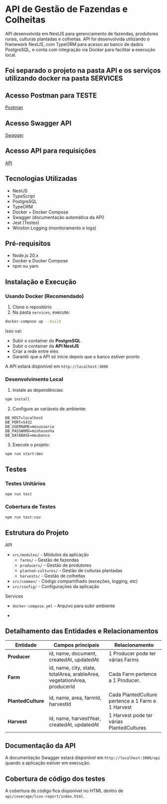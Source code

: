 # API de Gestão de Fazendas e Colheitas

API desenvolvida em NestJS para gerenciamento de fazendas, produtores rurais, culturas plantadas e colheitas. API foi desenvolvida utilizando o framework NestJS, com TypeORM para acesso ao banco de dados PostgreSQL, e conta com integração via Docker para facilitar a execução local.

## Foi separado o projeto na pasta API e os serviços utilizando docker na pasta SERVICES

## Acesso Postman para TESTE
[Postman](https://grey-escape-971397.postman.co/workspace/Team-Workspace~b8703f26-0ee8-4892-80be-f72267a54d2a/collection/5402127-125bafd5-316c-44e6-837c-f5ed78a27203?action=share&source=copy-link&creator=5402127)

## Acesso Swagger API
[Swagger](http://64.23.241.175:3007/api/docs)

## Acesso API para requisições
[API](http://64.23.241.175:3007/)



## Tecnologias Utilizadas

- NestJS
- TypeScript
- PostgreSQL
- TypeORM
- Docker + Docker Compose
- Swagger (documentação automática da API)
- Jest (Testes)
- Winston Logging (monitoramento e logs)


## Pré-requisitos

- Node.js 20.x
- Docker e Docker Compose
- npm ou yarn

## Instalação e Execução

### Usando Docker (Recomendado)

1. Clone o repositório
2. Na pasta `services`, execute:
```bash
docker-compose up --build
```

Isso vai:

- Subir o container do **PostgreSQL**
- Subir o container da **API NestJS**
- Criar a rede entre eles
- Garantir que a API só inicie depois que o banco estiver pronto


A API estará disponível em `http://localhost:3000`

### Desenvolvimento Local

1. Instale as dependências:
```bash
npm install
```

2. Configure as variáveis de ambiente:
```env
DB_HOST=localhost
DB_PORT=5432
DB_USERNAME=meuusuario
DB_PASSWORD=minhasenha
DB_DATABASE=meubanco
```

3. Execute o projeto:
```bash
npm run start:dev
```

## Testes

### Testes Unitários
```bash
npm run test
```

### Cobertura de Testes
```bash
npm run test:cov
```


## Estrutura do Projeto
API
- `src/modules/` - Módulos da aplicação
  - `farms/` - Gestão de fazendas
  - `producers/` - Gestão de produtores
  - `planted-cultures/` - Gestão de culturas plantadas
  - `harvests/` - Gestão de colheitas
- `src/common/` - Código compartilhado (exceções, logging, etc)
- `src/config/` - Configurações da aplicação

Services
- `docker-compose.yml` - Arquivo para subir ambiente

- 

## Detalhamento das Entidades e Relacionamentos

| Entidade            | Campos principais                                                         | Relacionamento |
| ---                 | ---                                                                       | --- |
| **Producer**        | id, name, document, createdAt, updatedAt                                  | 1 Producer pode ter várias Farms |
| **Farm**            | id, name, city, state, totalArea, arableArea, vegetationArea, producerId  | Cada Farm pertence a 1 Producer. |
| **PlantedCulture**  | id, name, area, farmId, harvestId                                         | Cada PlantedCulture pertence a 1 Farm e 1 Harvest |
| **Harvest**         | id, name, harvestYear, createdAt, updatedAt                               | 1 Harvest pode ter várias PlantedCultures |


## Documentação da API

A documentação Swagger estará disponível em `http://localhost:3000/api` quando a aplicação estiver em execução. 


## Cobertura de código dos testes

A cobertura de código fica disponível no HTML dentro de `api/coverage/lcov-report/index.html`. 
